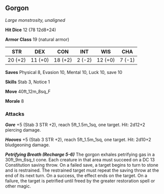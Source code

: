 ## Gorgon

*Large monstrosity, unaligned*

**Hit Dice** 12 (78 12d8+24)

**Armor Class** 19 (natural armor)

| STR     | DEX     | CON     | INT     | WIS     | CHA     |
|---------|---------|---------|---------|---------|---------|
| 20 (+2) | 11 (+0) | 18 (+2) |  2 (-2) | 12 (+0) |  7 (-1) |

**Saves** Physical 8, Evasion 10, Mental 10, Luck 10, save 10

**Skills** Stab 3, Notice 1

**Move** 40ft\_12m\_8sq\_F

**Morale** 8

### Attacks

***Gore*** +5 (Stab 3 STR +2), reach 5ft\_1.5m\_1sq, one target. Hit: 2d12+2 piercing damage.

***Hooves*** +5 (Stab 3 STR +2), reach 5ft\_1.5m\_1sq, one target. Hit: 2d10+2 bludgeoning damage.

***Petrifying Breath (Recharge 5-6)*** The gorgon exhales petrifying gas in a 30ft\_9m\_6sq\_t cone. Each creature in that area must succeed on a DC 13 Constitution saving throw. On a failed save, a target begins to turn to stone and is restrained. The restrained target must repeat the saving throw at the end of its next turn. On a success, the effect ends on the target. On a failure, the target is petrified until freed by the greater restoration spell or other magic.

